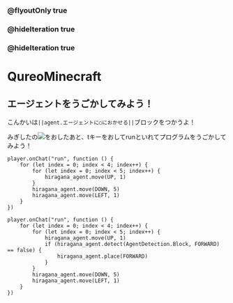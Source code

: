 ### @flyoutOnly true
### @hideIteration true
### @hideIteration true
# QureoMinecraft

## エージェントをうごかしてみよう！

こんかいは``||agent.エージェントに○におかせる||``ブロックをつかうよ！

みぎしたの![](https://raw.githubusercontent.com/camp-minecraft/TechkidsCampTutorial/master/images/playbutton.png)をおしたあと、tキーをおしてrunといれてプログラムをうごかしてみよう！
```template
player.onChat("run", function () {
    for (let index = 0; index < 4; index++) {
        for (let index = 0; index < 5; index++) {
            hiragana_agent.move(UP, 1)
        }
        hiragana_agent.move(DOWN, 5)
        hiragana_agent.move(LEFT, 1)
    }
})
```
```ghost
player.onChat("run", function () {
    for (let index = 0; index < 4; index++) {
        for (let index = 0; index < 5; index++) {
            hiragana_agent.move(UP, 1)
            if (hiragana_agent.detect(AgentDetection.Block, FORWARD) == false) {
                hiragana_agent.place(FORWARD)
            }
        }
        hiragana_agent.move(DOWN, 5)
        hiragana_agent.move(LEFT, 1)
    }
})
```